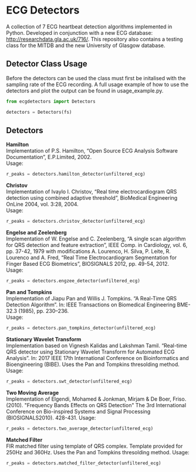 
# ECG Detectors
A collection of 7 ECG heartbeat detection algorithms implemented in Python. Developed in conjunction with a new ECG database: http://researchdata.gla.ac.uk/716/. This repository also contains a testing class for the MITDB and the new University of Glasgow database.

## Detector Class Usage
Before the detectors can be used the class must first be initalised with the sampling rate of the ECG recording. A full usage example of how to use the detectors and plot the output can be found in usage_example.py.
```python
from ecgdetectors import Detectors

detectors = Detectors(fs)
```
## Detectors

**Hamilton**\
Implementation of P.S. Hamilton, “Open Source ECG Analysis Software Documentation”, E.P.Limited, 2002.\
Usage:
```python
r_peaks = detectors.hamilton_detector(unfiltered_ecg)
```

**Christov**\
Implementation of Ivaylo I. Christov, “Real time electrocardiogram QRS detection using combined adaptive threshold”, BioMedical Engineering OnLine 2004, vol. 3:28, 2004.\
Usage:
```python
r_peaks = detectors.christov_detector(unfiltered_ecg)
```

**Engelse and Zeelenberg**\
Implementation of W. Engelse and C. Zeelenberg, “A single scan algorithm for QRS detection and feature extraction”, IEEE Comp. in Cardiology, vol. 6, pp. 37-42, 1979 with modifications A. Lourenco, H. Silva, P. Leite, R. Lourenco and A. Fred, “Real Time Electrocardiogram Segmentation for Finger Based ECG Biometrics”, BIOSIGNALS 2012, pp. 49-54, 2012.\
Usage:
```python
r_peaks = detectors.engzee_detector(unfiltered_ecg)
```


**Pan and Tompkins**\
Implementation of Jiapu Pan and Willis J. Tompkins. “A Real-Time QRS Detection Algorithm”. In: IEEE Transactions on Biomedical Engineering BME-32.3 (1985), pp. 230–236.\
Usage:
```python
r_peaks = detectors.pan_tompkins_detector(unfiltered_ecg)
```

**Stationary Wavelet Transform**\
Implementation based on Vignesh Kalidas and Lakshman Tamil. “Real-time QRS detector using Stationary Wavelet Transform for Automated ECG Analysis”. In: 2017 IEEE 17th International Conference on Bioinformatics and Bioengineering (BIBE). Uses the Pan and Tompkins thresolding method.\
Usage:
```python
r_peaks = detectors.swt_detector(unfiltered_ecg)
```

**Two Moving Average**\
Implementation of Elgendi, Mohamed & Jonkman, Mirjam & De Boer, Friso. (2010). "Frequency Bands Effects on QRS Detection" The 3rd International Conference on Bio-inspired Systems and Signal Processing (BIOSIGNALS2010). 428-431.
Usage:
```python
r_peaks = detectors.two_average_detector(unfiltered_ecg)
```

**Matched Filter**\
FIR matched filter using template of QRS complex. Template provided for 250Hz and 360Hz. Uses the Pan and Tompkins thresolding method.
Usage:
```python
r_peaks = detectors.matched_filter_detector(unfiltered_ecg)
```


